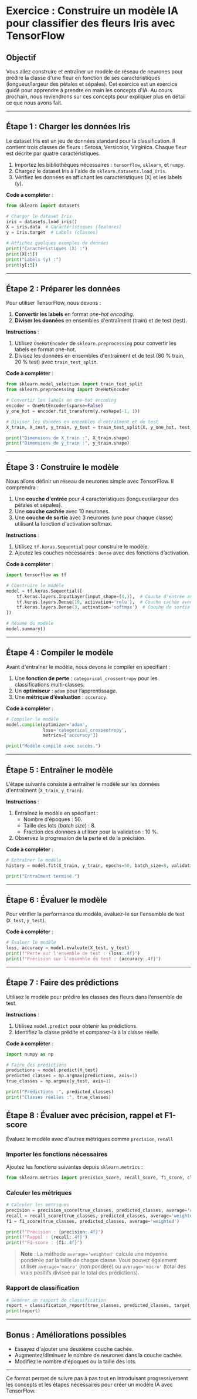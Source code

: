 # Exercice : Construire un modèle IA pour classifier des fleurs Iris avec TensorFlow

## Objectif
Vous allez construire et entraîner un modèle de réseau de neurones pour prédire la classe d'une fleur en fonction de ses caractéristiques (longueur/largeur des pétales et sépales).
Cet exercice est un exercice guidé pour apprendre à prendre en main les concepts d'IA. Au cours prochain, nous reviendrons sur ces concepts pour expliquer plus en détail ce que nous avons fait.

---

## Étape 1 : Charger les données Iris

Le dataset Iris est un jeu de données standard pour la classification. Il contient trois classes de fleurs : Setosa, Versicolor, Virginica. Chaque fleur est décrite par quatre caractéristiques.

1. Importez les bibliothèques nécessaires : `tensorflow`, `sklearn`, et `numpy`.
2. Chargez le dataset Iris à l'aide de `sklearn.datasets.load_iris`.
3. Vérifiez les données en affichant les caractéristiques (X) et les labels (y).

**Code à compléter** :
```python
from sklearn import datasets

# Charger le dataset Iris
iris = datasets.load_iris()
X = iris.data  # Caractéristiques (features)
y = iris.target  # Labels (classes)

# Affichez quelques exemples de données
print("Caractéristiques (X) :")
print(X[:5])
print("Labels (y) :")
print(y[:5])
```

---

## Étape 2 : Préparer les données

Pour utiliser TensorFlow, nous devons :
1. **Convertir les labels** en format *one-hot encoding*.
2. **Diviser les données** en ensembles d'entraîment (train) et de test (test).

**Instructions** :
1. Utilisez `OneHotEncoder` de `sklearn.preprocessing` pour convertir les labels en format one-hot.
2. Divisez les données en ensembles d'entraîment et de test (80 % train, 20 % test) avec `train_test_split`.

**Code à compléter** :
```python
from sklearn.model_selection import train_test_split
from sklearn.preprocessing import OneHotEncoder

# Convertir les labels en one-hot encoding
encoder = OneHotEncoder(sparse=False)
y_one_hot = encoder.fit_transform(y.reshape(-1, 1))

# Diviser les données en ensembles d'entraîment et de test
X_train, X_test, y_train, y_test = train_test_split(X, y_one_hot, test_size=0.2, random_state=42)

print("Dimensions de X_train :", X_train.shape)
print("Dimensions de y_train :", y_train.shape)
```

---

## Étape 3 : Construire le modèle

Nous allons définir un réseau de neurones simple avec TensorFlow. Il comprendra :
1. Une **couche d'entrée** pour 4 caractéristiques (longueur/largeur des pétales et sépales).
2. Une **couche cachée** avec 10 neurones.
3. Une **couche de sortie** avec 3 neurones (une pour chaque classe) utilisant la fonction d'activation softmax.

**Instructions** :
1. Utilisez `tf.keras.Sequential` pour construire le modèle.
2. Ajoutez les couches nécessaires : `Dense` avec des fonctions d’activation.

**Code à compléter** :
```python
import tensorflow as tf

# Construire le modèle
model = tf.keras.Sequential([
    tf.keras.layers.InputLayer(input_shape=(4,)),  # Couche d'entrée avec 4 caractéristiques
    tf.keras.layers.Dense(10, activation='relu'),  # Couche cachée avec 10 neurones
    tf.keras.layers.Dense(3, activation='softmax')  # Couche de sortie pour 3 classes
])

# Résumé du modèle
model.summary()
```

---

## Étape 4 : Compiler le modèle

Avant d'entraîner le modèle, nous devons le compiler en spécifiant :
1. Une **fonction de perte** : `categorical_crossentropy` pour les classifications multi-classes.
2. Un **optimiseur** : `adam` pour l’apprentissage.
3. Une **métrique d’évaluation** : `accuracy`.

**Code à compléter** :
```python
# Compiler le modèle
model.compile(optimizer='adam',
              loss='categorical_crossentropy',
              metrics=['accuracy'])

print("Modèle compilé avec succès.")
```

---

## Étape 5 : Entraîner le modèle

L'étape suivante consiste à entraîner le modèle sur les données d'entraîment (`X_train`, `y_train`).

**Instructions** :
1. Entraînez le modèle en spécifiant :
   - Nombre d'époques : 50.
   - Taille des lots (*batch size*) : 8.
   - Fraction des données à utiliser pour la validation : 10 %.
2. Observez la progression de la perte et de la précision.

**Code à compléter** :
```python
# Entraîner le modèle
history = model.fit(X_train, y_train, epochs=50, batch_size=8, validation_split=0.1)

print("Entraîment terminé.")
```

---

## Étape 6 : Évaluer le modèle

Pour vérifier la performance du modèle, évaluez-le sur l'ensemble de test (`X_test`, `y_test`).

**Code à compléter** :
```python
# Évaluer le modèle
loss, accuracy = model.evaluate(X_test, y_test)
print(f"Perte sur l'ensemble de test : {loss:.4f}")
print(f"Précision sur l'ensemble de test : {accuracy:.4f}")
```

---

## Étape 7 : Faire des prédictions

Utilisez le modèle pour prédire les classes des fleurs dans l'ensemble de test.

**Instructions** :
1. Utilisez `model.predict` pour obtenir les prédictions.
2. Identifiez la classe prédite et comparez-la à la classe réelle.

**Code à compléter** :
```python
import numpy as np

# Faire des prédictions
predictions = model.predict(X_test)
predicted_classes = np.argmax(predictions, axis=1)
true_classes = np.argmax(y_test, axis=1)

print("Prédictions :", predicted_classes)
print("Classes réelles :", true_classes)
```

## Étape 8 : Évaluer avec précision, rappel et F1-score


Évaluez le modèle avec d'autres métriques comme `precision`, `recall`

### Importer les fonctions nécessaires
Ajoutez les fonctions suivantes depuis `sklearn.metrics` :
```python
from sklearn.metrics import precision_score, recall_score, f1_score, classification_report
```

### Calculer les métriques
```python
# Calculer les métriques
precision = precision_score(true_classes, predicted_classes, average='weighted')
recall = recall_score(true_classes, predicted_classes, average='weighted')
f1 = f1_score(true_classes, predicted_classes, average='weighted')

print(f"Précision : {precision:.4f}")
print(f"Rappel : {recall:.4f}")
print(f"F1-score : {f1:.4f}")
```

> **Note** : La méthode `average='weighted'` calcule une moyenne pondérée par la taille de chaque classe. Vous pouvez également utiliser `average='macro'` (non pondéré) ou `average='micro'` (total des vrais positifs diviseé par le total des prédictions).

### Rapport de classification
```python
# Générer un rapport de classification
report = classification_report(true_classes, predicted_classes, target_names=iris.target_names)
print(report)
```

---

## Bonus : Améliorations possibles
- Essayez d'ajouter une deuxième couche cachée.
- Augmentez/diminuez le nombre de neurones dans la couche cachée.
- Modifiez le nombre d'époques ou la taille des lots.

---

Ce format permet de suivre pas à pas tout en introduisant progressivement les concepts et les étapes nécessaires pour créer un modèle IA avec TensorFlow.

